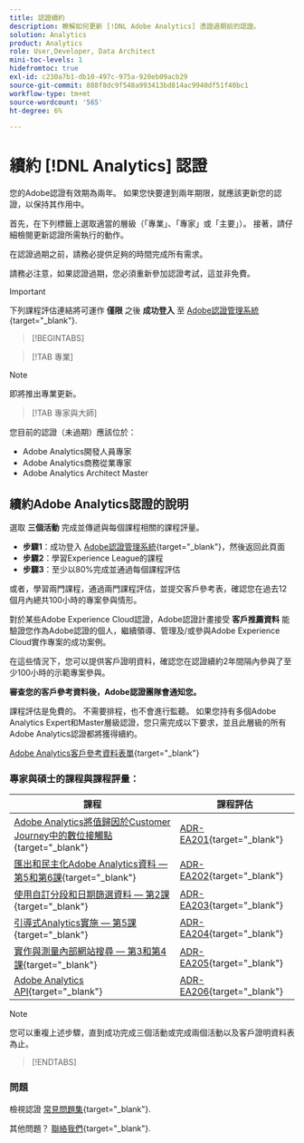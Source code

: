 ```yaml
---
title: 認證續約
description: 瞭解如何更新 [!DNL Adobe Analytics] 憑證過期前的認證。
solution: Analytics
product: Analytics
role: User,Developer, Data Architect
mini-toc-levels: 1
hidefromtoc: true
exl-id: c230a7b1-db10-497c-975a-920eb09acb29
source-git-commit: 888f8dc9f548a993413bd814ac9940df51f40bc1
workflow-type: tm+mt
source-wordcount: '565'
ht-degree: 6%

---
```


# 續約 [!DNL Analytics] 認證

您的Adobe認證有效期為兩年。 如果您快要達到兩年期限，就應該更新您的認證，以保持其作用中。

首先，在下列標籤上選取適當的層級（「專業」、「專家」或「主要」）。 接著，請仔細檢閱更新認證所需執行的動作。

在認證過期之前，請務必提供足夠的時間完成所有需求。

請務必注意，如果認證過期，您必須重新參加認證考試，這並非免費。

>[!IMPORTANT]
>
>下列課程評估連結將可運作 **僅限** 之後 **成功登入** 至 [Adobe認證管理系統](https://www.certmetrics.com/adobe){target="_blank"}.

>[!BEGINTABS]

>[!TAB 專業]

>[!NOTE]
>
>即將推出專業更新。

>[!TAB 專家與大師]

您目前的認證（未過期）應該位於：

* Adobe Analytics開發人員專家
* Adobe Analytics商務從業專家
* Adobe Analytics Architect Master

## 續約Adobe Analytics認證的說明

選取 **三個活動** 完成並傳遞與每個課程相關的課程評量。

* **步驟1**：成功登入 [Adobe認證管理系統](https://www.certmetrics.com/adobe){target="_blank"}，然後返回此頁面
* **步驟2**：學習Experience League的課程
* **步驟3**：至少以80%完成並通過每個課程評估

或者，學習兩門課程，通過兩門課程評估，並提交客戶參考表，確認您在過去12個月內總共100小時的專案參與情形。

對於某些Adobe Experience Cloud認證，Adobe認證計畫接受 **客戶推薦資料** 能驗證您作為Adobe認證的個人，繼續領導、管理及/或參與Adobe Experience Cloud實作專案的成功案例。

在這些情況下，您可以提供客戶證明資料，確認您在認證續約2年間隔內參與了至少100小時的示範專案參與。

**審查您的客戶參考資料後，Adobe認證團隊會通知您。**

課程評估是免費的。 不需要排程，也不會進行監聽。 如果您持有多個Adobe Analytics Expert和Master層級認證，您只需完成以下要求，並且此層級的所有Adobe Analytics認證都將獲得續約。

[Adobe Analytics客戶參考資料表單](https://www.certmetrics.com/adobe/candidate/caveon_sso_adobe.aspx?ssoLogin=true&amp;eid=ADR-EA200){target="_blank"}

### 專家與碩士的課程與課程評量：

| 課程 | 課程評估 |
| ------- | ------- |
| [Adobe Analytics將值歸因於Customer Journey中的數位接觸點](https://experienceleague.adobe.com/?recommended=Analytics-U-1-2020.2){target="_blank"} | [ADR-EA201](https://www.certmetrics.com/adobe/candidate/caveon_sso_adobe.aspx?ssoLogin=true&amp;eid=ADR-EA201){target="_blank"} |
| [匯出和民主化Adobe Analytics資料 — 第5和第6課](https://experienceleague.adobe.com/?recommended=Analytics-A-1-2022.1.democratizing){target="_blank"} | [ADR-EA202](https://www.certmetrics.com/adobe/candidate/caveon_sso_adobe.aspx?ssoLogin=true&amp;eid=ADR-EA202){target="_blank"} |
| [使用自訂分段和日期篩選資料 — 第2課](https://experienceleague.adobe.com/?recommended=Analytics-U-1-2021.1.filterdata){target="_blank"} | [ADR-EA203](https://www.certmetrics.com/adobe/candidate/caveon_sso_adobe.aspx?ssoLogin=true&amp;eid=ADR-EA203){target="_blank"} |
| [引導式Analytics實施 — 第5課](https://experienceleague.adobe.com/?recommended=Analytics-D-1-2019.1){target="_blank"} | [ADR-EA204](https://www.certmetrics.com/adobe/candidate/caveon_sso_adobe.aspx?ssoLogin=true&amp;eid=ADR-EA204){target="_blank"} |
| [ 實作與測量內部網站搜尋 — 第3和第4課](https://experienceleague.adobe.com/?recommended=Analytics-U-1-2021.1.search){target="_blank"} | [ADR-EA205](https://www.certmetrics.com/adobe/candidate/caveon_sso_adobe.aspx?ssoLogin=true&amp;eid=ADR-EA205){target="_blank"} |
| [Adobe Analytics API](https://experienceleague.adobe.com/docs/analytics-learn/tutorials/apis/using-analysis-workspace-to-build-api-2-requests.html){target="_blank"} | [ADR-EA206](https://www.certmetrics.com/adobe/candidate/caveon_sso_adobe.aspx?ssoLogin=true&amp;eid=ADR-EA206){target="_blank"} |

>[!NOTE]
>
>您可以重複上述步驟，直到成功完成三個活動或完成兩個活動以及客戶證明資料表為止。

>[!ENDTABS]

### 問題

檢視認證 [常見問題集](https://experienceleague.adobe.com/docs/certification/certification/faq.html){target="_blank"}.

其他問題？ [聯絡我們](mailto:certif@adobe.com){target="_blank"}.
